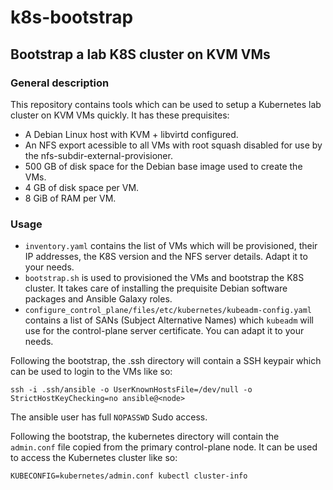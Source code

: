 # k8s-bootstrap
## Bootstrap a lab K8S cluster on KVM VMs
### General description
This repository contains tools which can be used to setup a Kubernetes lab cluster on KVM VMs quickly.
It has these prequisites:

- A Debian Linux host with KVM + libvirtd configured.
- An NFS export acessible to all VMs with root squash disabled for use by the nfs-subdir-external-provisioner.
- 500 GB of disk space for the Debian base image used to create the VMs.
- 4 GB of disk space per VM.
- 8 GiB of RAM per VM.

### Usage
- `inventory.yaml` contains the list of VMs which will be provisioned, their IP addresses, the K8S version and the NFS server details. Adapt it to your needs.
- `bootstrap.sh` is used to provisioned the VMs and bootstrap the K8S cluster. It takes care of installing the prequisite Debian software packages and Ansible Galaxy roles.
- `configure_control_plane/files/etc/kubernetes/kubeadm-config.yaml` contains a list of SANs (Subject Alternative Names) which `kubeadm` will use for the control-plane server certificate. You can adapt it to your needs.

Following the bootstrap, the .ssh directory will contain a SSH keypair which can be used to login to the VMs like so:

```
ssh -i .ssh/ansible -o UserKnownHostsFile=/dev/null -o StrictHostKeyChecking=no ansible@<node>
```

The ansible user has full `NOPASSWD` Sudo access.

Following the bootstrap, the kubernetes directory will contain the `admin.conf` file copied from the primary control-plane node. It can be used to access the Kubernetes cluster like so:

```
KUBECONFIG=kubernetes/admin.conf kubectl cluster-info
```
